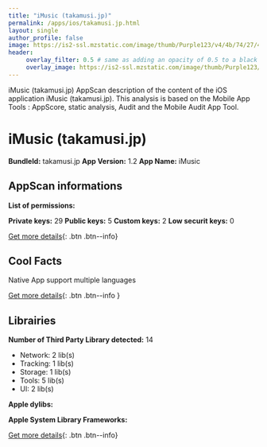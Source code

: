 ```yaml
---
title: "iMusic (takamusi.jp)"
permalink: /apps/ios/takamusi.jp.html
layout: single
author_profile: false
image: https://is2-ssl.mzstatic.com/image/thumb/Purple123/v4/4b/74/27/4b7427af-f613-b17f-18bd-2e6423cd6b5e/AppIcon-0-0-1x_U007emarketing-0-0-0-10-0-0-85-220.png/512x512bb.jpg
header: 
     overlay_filter: 0.5 # same as adding an opacity of 0.5 to a black background
     overlay_image: https://is2-ssl.mzstatic.com/image/thumb/Purple123/v4/4b/74/27/4b7427af-f613-b17f-18bd-2e6423cd6b5e/AppIcon-0-0-1x_U007emarketing-0-0-0-10-0-0-85-220.png/512x512bb.jpg
---
```

iMusic (takamusi.jp) AppScan description of the content of the iOS application iMusic (takamusi.jp). This analysis is based on the Mobile App Tools : AppScore, static analysis, Audit and the Mobile Audit App Tool.

# iMusic (takamusi.jp)

**BundleId:** takamusi.jp
**App Version:** 1.2
**App Name:** iMusic


## AppScan informations 

**List of permissions:** 
  
  
**Private keys:** 29
**Public keys:** 5
**Custom keys:** 2
**Low securit keys:** 0
  
[Get more details](/pricing.html){: .btn .btn--info}

## Cool Facts

Native App
support multiple languages
  
[Get more details](/pricing.html){: .btn .btn--info }

## Librairies 
**Number of Third Party Library detected:** 14
- Network: 2 lib(s)
- Tracking: 1 lib(s)
- Storage: 1 lib(s)
- Tools: 5 lib(s)
- UI: 2 lib(s)


**Apple dylibs:**


**Apple System Library Frameworks:**


  
[Get more details](/pricing.html){: .btn .btn--info}

